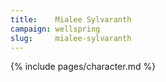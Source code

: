 ```yaml
---
title:    Mialee Sylvaranth
campaign: wellspring
slug:     mialee-sylvaranth
---
```


{% include pages/character.md %}
